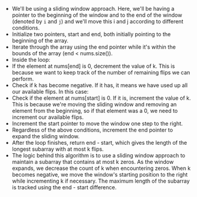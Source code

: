 - We'll be using a sliding window approach. Here, we'll be having a pointer to the beginning of the window and to the end of the window (denoted by `i`  and `j`) and we'll move this i and j according to different conditions.
- Initialize two pointers, start and end, both initially pointing to the beginning of the array.
- Iterate through the array using the end pointer while it's within the bounds of the array (end < nums.size()).
- Inside the loop:
- If the element at nums[end] is 0, decrement the value of k. This is because we want to keep track of the number of remaining flips we can perform.
- Check if k has become negative. If it has, it means we have used up all our available flips. In this case:
- Check if the element at nums[start] is 0. If it is, increment the value of k. This is because we're moving the sliding window and removing an element from the beginning, so if that element was a 0, we need to increment our available flips.
- Increment the start pointer to move the window one step to the right.
- Regardless of the above conditions, increment the end pointer to expand the sliding window.
- After the loop finishes, return end - start, which gives the length of the longest subarray with at most k flips.
- The logic behind this algorithm is to use a sliding window approach to maintain a subarray that contains at most k zeros. As the window expands, we decrease the count of k when encountering zeros. When k becomes negative, we move the window's starting position to the right while incrementing k if necessary. The maximum length of the subarray is tracked using the end - start difference.